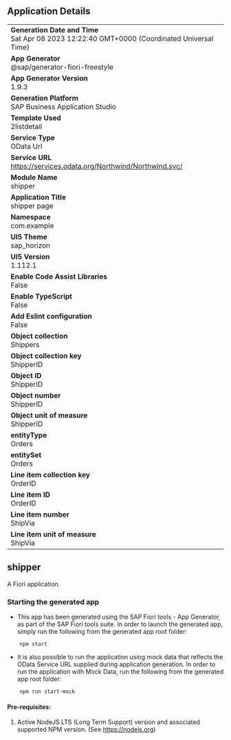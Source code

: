 ## Application Details
|               |
| ------------- |
|**Generation Date and Time**<br>Sat Apr 08 2023 12:22:40 GMT+0000 (Coordinated Universal Time)|
|**App Generator**<br>@sap/generator-fiori-freestyle|
|**App Generator Version**<br>1.9.3|
|**Generation Platform**<br>SAP Business Application Studio|
|**Template Used**<br>2listdetail|
|**Service Type**<br>OData Url|
|**Service URL**<br>https://services.odata.org/Northwind/Northwind.svc/
|**Module Name**<br>shipper|
|**Application Title**<br>shipper page|
|**Namespace**<br>com.example|
|**UI5 Theme**<br>sap_horizon|
|**UI5 Version**<br>1.112.1|
|**Enable Code Assist Libraries**<br>False|
|**Enable TypeScript**<br>False|
|**Add Eslint configuration**<br>False|
|**Object collection**<br>Shippers|
|**Object collection key**<br>ShipperID|
|**Object ID**<br>ShipperID|
|**Object number**<br>ShipperID|
|**Object unit of measure**<br>ShipperID|
|**entityType**<br>Orders|
|**entitySet**<br>Orders|
|**Line item collection key**<br>OrderID|
|**Line item ID**<br>OrderID|
|**Line item number**<br>ShipVia|
|**Line item unit of measure**<br>ShipVia|

## shipper

A Fiori application.

### Starting the generated app

-   This app has been generated using the SAP Fiori tools - App Generator, as part of the SAP Fiori tools suite.  In order to launch the generated app, simply run the following from the generated app root folder:

```
    npm start
```

- It is also possible to run the application using mock data that reflects the OData Service URL supplied during application generation.  In order to run the application with Mock Data, run the following from the generated app root folder:

```
    npm run start-mock
```

#### Pre-requisites:

1. Active NodeJS LTS (Long Term Support) version and associated supported NPM version.  (See https://nodejs.org)


